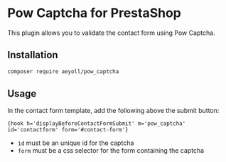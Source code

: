 # Pow Captcha for PrestaShop

This plugin allows you to validate the contact form using Pow Captcha.

Installation
---

```sh
composer require aeyoll/pow_captcha
```

Usage
---

In the contact form template, add the following above the submit button:

```
{hook h='displayBeforeContactFormSubmit' m='pow_captcha' id='contactform' form='#contact-form'}
```

- `ìd` must be an unique id for the captcha
- `form` must be a css selector for the form containing the captcha
